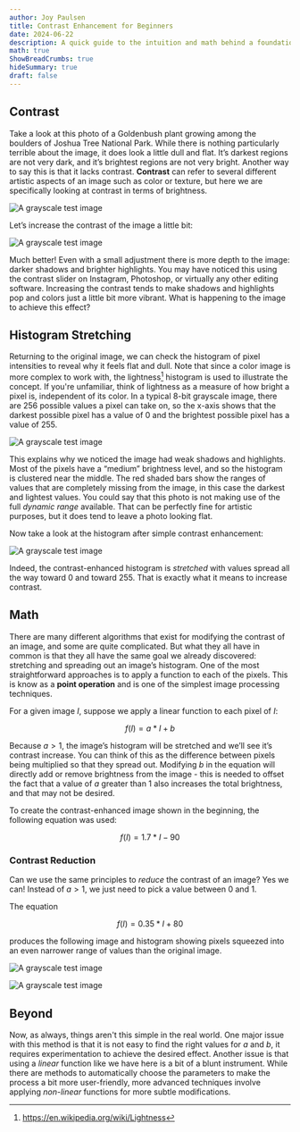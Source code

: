 ```yaml
---
author: Joy Paulsen
title: Contrast Enhancement for Beginners
date: 2024-06-22
description: A quick guide to the intuition and math behind a foundational image enhancement task
math: true
ShowBreadCrumbs: true
hideSummary: true
draft: false
---
```


## Contrast

Take a look at this photo of a Goldenbush plant growing among the boulders of Joshua Tree National Park. While there is nothing particularly terrible about the image, it does look a little dull and flat. It’s darkest regions are not very dark, and it’s brightest regions are not very bright. Another way to say this is that it lacks contrast. **Contrast** can refer to several different artistic aspects of an image such as color or texture, but here we are specifically looking at contrast in terms of brightness.

![A grayscale test image](./images/original.jpg#center "A grayscale test image")

Let’s increase the contrast of the image a little bit:

![A grayscale test image](./images/contrast_enhanced.jpg#center "A grayscale test image")

Much better! Even with a small adjustment there is more depth to the image: darker shadows and brighter highlights. You may have noticed this using the contrast slider on Instagram, Photoshop, or virtually any other editing software. Increasing the contrast tends to make shadows and highlights pop and colors just a little bit more vibrant. What is happening to the image to achieve this effect?

## Histogram Stretching

Returning to the original image, we can check the histogram of pixel intensities to reveal why it feels flat and dull. Note that since a color image is more complex to work with, the lightness[^1] histogram is used to illustrate the concept. If you're unfamiliar, think of lightness as a measure of how bright a pixel is, independent of its color. In a typical 8-bit grayscale image, there are 256 possible values a pixel can take on, so the x-axis shows that the darkest possible pixel has a value of 0 and the brightest possible pixel has a value of 255.

![A grayscale test image](./images/original_histogram.png#center "A grayscale test image")

This explains why we noticed the image had weak shadows and highlights. Most of the pixels have a “medium” brightness level, and so the histogram is clustered near the middle. The red shaded bars show the ranges of values that are completely missing from the image, in this case the darkest and lightest values. You could say that this photo is not making use of the full *dynamic range* available. That can be perfectly fine for artistic purposes, but it does tend to leave a photo looking flat.

Now take a look at the histogram after simple contrast enhancement:

![A grayscale test image](./images/contrast_enhanced_histogram.png#center "A grayscale test image")

Indeed, the contrast-enhanced histogram is *stretched* with values spread all the way toward 0 and toward 255. That is exactly what it means to increase contrast.

## Math

There are many different algorithms that exist for modifying the contrast of an image, and some are quite complicated. But what they all have in common is that they all have the same goal we already discovered: stretching and spreading out an image’s histogram. One of the most straightforward approaches is to apply a function to each of the pixels. This is know as a **point operation** and is one of the simplest image processing techniques.

For a given image $I$, suppose we apply a linear function to each pixel of $I$:

$$
f(I) = a * I + b
$$

Because $a > 1$, the image’s histogram will be stretched and we’ll see it’s contrast increase. You can think of this as the difference between pixels being multiplied so that they spread out. Modifying $b$ in the equation will directly add or remove brightness from the image - this is needed to offset the fact that a value of $a$ greater than 1 also increases the total brightness, and that may not be desired.

To create the contrast-enhanced image shown in the beginning, the following equation was used:

$$
f(I) = 1.7 * I - 90
$$


### Contrast Reduction

Can we use the same principles to *reduce* the contrast of an image? Yes we can! Instead of $a > 1$, we just need to pick a value between 0 and 1.

The equation 

$$
f(I) = 0.35 * I + 80
$$

produces the following image and histogram showing pixels squeezed into an even narrower range of values than the original image.

![A grayscale test image](./images/contrast_reduced.jpg#center "A grayscale test image")

![A grayscale test image](./images/contrast_reduced_histogram.png#center "A grayscale test image")


## Beyond

Now, as always, things aren't this simple in the real world. One major issue with this method is that it is not easy to find the right values for $a$ and $b$, it requires experimentation to achieve the desired effect. Another issue is that using a *linear* function like we have here is a bit of a blunt instrument. While there are methods to automatically choose the parameters to make the process a bit more user-friendly, more advanced techniques involve applying *non-linear* functions for more subtle modifications.




[^1]: https://en.wikipedia.org/wiki/Lightness


